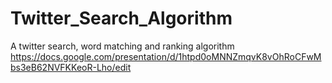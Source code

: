 # Twitter_Search_Algorithm
A twitter search, word matching and ranking algorithm
https://docs.google.com/presentation/d/1htpd0oMNNZmqvK8vOhRoCFwMbs3eB62NVFKKeoR-Lho/edit
